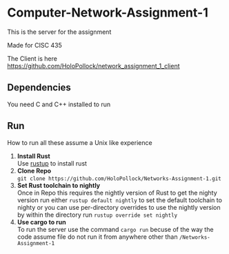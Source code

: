 # Computer-Network-Assignment-1
This is the server for the assignment

Made for CISC 435

The Client is here https://github.com/HoloPollock/network_assignment_1_client

## Dependencies
You need C and C++ installed to run
## Run
How to run all these assume a Unix like experience
1. **Install Rust**  
Use [rustup](https://rustup.rs) to install rust
2. **Clone Repo**  
`git clone https://github.com/HoloPollock/Networks-Assignment-1.git`
3. **Set Rust toolchain to nightly**  
Once in Repo this requires the nightly version of Rust to get the nighty version run either `rustup default nightly` to set the default toolchain to nighty or you can use per-directory overrides to use the nightly version by within the directory run `rustup override set nightly`
4. **Use cargo to run**  
To run the server use the command `cargo run` becuse of the way the code assume file do not run it from anywhere other than `/Networks-Assignment-1`
